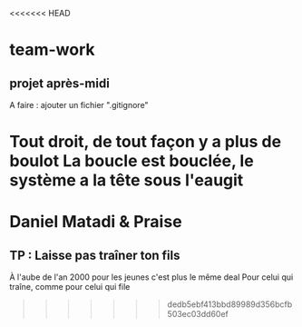 <<<<<<< HEAD
# team-work
## projet après-midi 
A faire : ajouter un fichier ".gitignore"

Tout droit, de tout façon y a plus de boulot
La boucle est bouclée, le système a la tête sous l'eaugit 
=======

# Daniel Matadi & Praise 
## TP : Laisse pas traîner ton fils

À l'aube de l'an 2000 pour les jeunes c'est plus le même deal
Pour celui qui traîne, comme pour celui qui file

>>>>>>> dedb5ebf413bbd89989d356bcfb503ec03dd60ef
